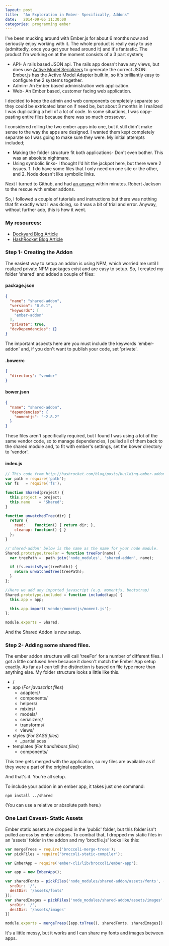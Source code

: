 ```yaml
---
layout: post
title:  "An Exploration in Ember- Specifically, Addons"
date:   2014-09-05 11:30:00
categories: programming ember
---
```


I've been mucking around with Ember.js for about 6 months now and seriously enjoy working with it. The whole product is really easy to use (admittedly, once you get your head around it) and it's fantastic. The product I'm working on at the moment consists of a 3 part system;
* API- A rails based JSON api. The rails app doesn't have any views, but does use [Active Model Serializers](https://github.com/rails-api/active_model_serializers) to generate the correct JSON. Ember.js has the Active Model Adapter built in, so it's brilliantly easy to configure the 2 systems together.
* Admin- An Ember based administration web application.
* Web- An Ember based, customer facing web application.

I decided to keep the admin and web components completely separate so they could be extricated later on if need be, but about 3 months in I realized I was duplicating a hell of a lot of code. In some situations, I was copy-pasting entire files because there was so much crossover.

I considered rolling the two ember apps into one, but it still didn't make sense to the way the apps are designed. I wanted them kept completely separate so I was going to make sure they were. My initial attempts included;
* Making the folder structure fit both applications- Don't even bother. This was an absolute nightmare.
* Using symbolic links- I thought I'd hit the jackpot here, but there were 2 issues. 1. I do have some files that I only need on one site or the other, and 2. Node doesn't like symbolic links.

Next I turned to Github, and had [an answer](https://github.com/stefanpenner/ember-cli/issues/1814) within minutes. Robert Jackson to the rescue with ember addons.

So, I followed a couple of tutorials and instructions but there was nothing that fit exactly what I was doing, so it was a bit of trial and error. Anyway, without further ado, this is how it went.

### My resources:
* [Dockyard Blog Article](http://reefpoints.dockyard.com/2014/06/24/introducing_ember_cli_addons.html)
* [HashRocket Blog Article](http://hashrocket.com/blog/posts/building-ember-addons)

### Step 1- Creating the Addon
The easiest way to setup an addon is using NPM, which worried me until I realized private NPM packages exist and are easy to setup. So, I created my folder 'shared' and added a couple of files:
#### package.json
```json
{
  "name": "shared-addon",
  "version": "0.0.1",
  "keywords": [
    "ember-addon"
  ],
  "private": true,
  "devDependencies": {}
}
```
The important aspects here are you must include the keywords 'ember-addon' and, if you don't want to publish your code, set 'private'.

#### .bowerrc
```json
{
  "directory": "vendor"
}
```
#### bower.json
```json
{
  "name": "shared-addon",
  "dependencies": {
    "momentjs": "~2.8.2"
  }
}
```
These files aren't specifically required, but I found I was using a lot of the same vendor code, so to manage dependencies, I pulled all of them back to the shared module and, to fit with ember's settings, set the bower directory to 'vendor'.

#### index.js
```javascript
// This code from http://hashrocket.com/blog/posts/building-ember-addons
var path = require('path');
var fs   = require('fs');

function Shared(project) {
  this.project = project;
  this.name    = 'Shared';
}

function unwatchedTree(dir) {
  return {
    read:    function() { return dir; },
    cleanup: function() { }
  };
}

//'shared-addon' below is the same as the name for your node module.
Shared.prototype.treeFor = function treeFor(name) {
  var treePath =  path.join('node_modules', 'shared-addon', name);

  if (fs.existsSync(treePath)) {
    return unwatchedTree(treePath);
  }
};

//Here we add any imported javascript (e.g. momentjs, bootstrap)
Shared.prototype.included = function included(app) {
  this.app = app;

  this.app.import('vendor/momentjs/moment.js');
};

module.exports = Shared;
```
And the Shared Addon is now setup.

### Step 2- Adding some shared files.
The ember addon structure will call 'treeFor' for a number of different files. I got a little confused here because it doesn't match the Ember App setup exactly. As far as I can tell the distinction is based on file type more than anything else. My folder structure looks a little like this.

* /
 * app (_For javascript files_)
   * adapters/
   * components/
   * helpers/
   * mixins/
   * models/
   * serializers/
   * transforms/
   * views/
 * styles (_For SASS files_)
   * _partial.scss
 * templates (_For handlebars files_)
   * components/

This tree gets merged with the application, so my files are available as if they were a part of the original application.

And that's it. You're all setup.

To include your addon in an ember app, it takes just one command:
```
npm install ../shared
```
(You can use a relative or absolute path here.)

### One Last Caveat- Static Assets
Ember static assets are dropped in the 'public' folder, but this folder isn't pulled across by ember addons. To combat that, I dropped my static files in an 'assets' folder in the addon and my 'brocfile.js' looks like this:
```javascript
var mergeTrees = require('broccoli-merge-trees');
var pickFiles = require('broccoli-static-compiler');

var EmberApp = require('ember-cli/lib/broccoli/ember-app');

var app = new EmberApp();

var sharedFonts = pickFiles('node_modules/shared-addon/assets/fonts', {
  srcDir: '/',
  destDir: '/assets/fonts'
});
var sharedImages = pickFiles('node_modules/shared-addon/assets/images', {
  srcDir: '/',
  destDir: '/assets/images'
})

module.exports = mergeTrees([app.toTree(), sharedFonts, sharedImages]);
```
It's a little messy, but it works and I can share my fonts and images between apps.